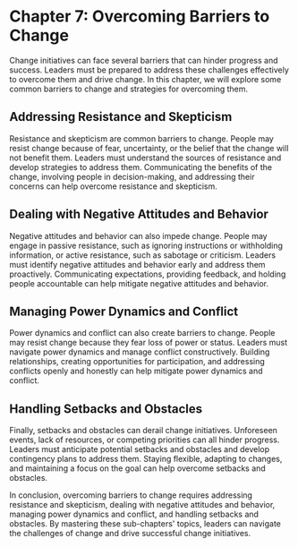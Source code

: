 Chapter 7: Overcoming Barriers to Change
========================================

Change initiatives can face several barriers that can hinder progress and success. Leaders must be prepared to address these challenges effectively to overcome them and drive change. In this chapter, we will explore some common barriers to change and strategies for overcoming them.

Addressing Resistance and Skepticism
------------------------------------

Resistance and skepticism are common barriers to change. People may resist change because of fear, uncertainty, or the belief that the change will not benefit them. Leaders must understand the sources of resistance and develop strategies to address them. Communicating the benefits of the change, involving people in decision-making, and addressing their concerns can help overcome resistance and skepticism.

Dealing with Negative Attitudes and Behavior
--------------------------------------------

Negative attitudes and behavior can also impede change. People may engage in passive resistance, such as ignoring instructions or withholding information, or active resistance, such as sabotage or criticism. Leaders must identify negative attitudes and behavior early and address them proactively. Communicating expectations, providing feedback, and holding people accountable can help mitigate negative attitudes and behavior.

Managing Power Dynamics and Conflict
------------------------------------

Power dynamics and conflict can also create barriers to change. People may resist change because they fear loss of power or status. Leaders must navigate power dynamics and manage conflict constructively. Building relationships, creating opportunities for participation, and addressing conflicts openly and honestly can help mitigate power dynamics and conflict.

Handling Setbacks and Obstacles
-------------------------------

Finally, setbacks and obstacles can derail change initiatives. Unforeseen events, lack of resources, or competing priorities can all hinder progress. Leaders must anticipate potential setbacks and obstacles and develop contingency plans to address them. Staying flexible, adapting to changes, and maintaining a focus on the goal can help overcome setbacks and obstacles.

In conclusion, overcoming barriers to change requires addressing resistance and skepticism, dealing with negative attitudes and behavior, managing power dynamics and conflict, and handling setbacks and obstacles. By mastering these sub-chapters' topics, leaders can navigate the challenges of change and drive successful change initiatives.
